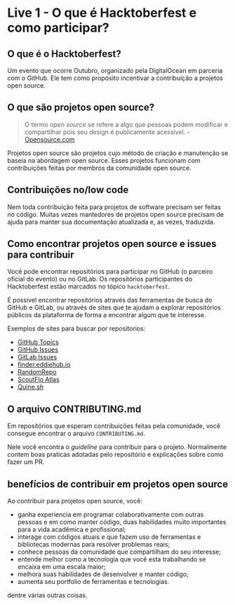 # Live 1 - O que é Hacktoberfest e como participar?

## O que é o Hacktoberfest?

Um evento que ocorre Outubro, organizado pela DigitalOcean em parceria com o GitHub.
Ele tem como propósito incentivar a contribuição a projetos open source.

## O que são projetos open source?

> O termo *open source* se refere a algo que pessoas podem modificar e compartilhar pois seu design é publicamente acessível.
\- [Opensource.com](https://opensource.com/resources/what-open-source)

Projetos open source são projetos cujo método de criação e manutenção se baseia na abordagem open source.
Esses projetos funcionam com contribuições feitas por membros da comunidade open source.

## Contribuições no/low code

Nem toda contribuição feita para projetos de software precisam ser feitas no código.
Muitas vezes mantedores de projetos open source precisam de ajuda para manter sua documentação atualizada e, as vezes, traduzida.

## Como encontrar projetos open source e issues para contribuir

Você pode encontrar repositórios para participar no GitHub (o parceiro oficial do evento) ou no GitLab.
Os repositórios participantes do Hacktoberfest estão marcados no tópico `hacktoberfest`.

É possível encontrar repositórios através das ferramentas de busca do GitHub e GitLab, ou através de sites que te ajudam a explorar repositórios públicos da plataforma de forma a encontrar algum que te interesse.

Exemplos de sites para buscar por repositorios:
- [GitHub Topics](https://github.com/topics/hacktoberfest)
- [GitHub Issues](https://github.com/issues?q=is%3Aopen+is%3Aissue+label%3Ahacktoberfest)
- [GitLab Issues](https://gitlab.com/dashboard/issues?sort=created_date&state=opened&label_name[]=hacktoberfest)
- [finder.eddiehub.io](https://finder.eddiehub.io/)
- [RandomRepo](https://randomrepo.com/)
- [ScoutFlo Atlas](https://atlas.scoutflo.com/hacktoberfest)
- [Quine.sh](https://quine.sh/contribute?topics=hacktoberfest)

## O arquivo CONTRIBUTING.md

Em repositórios que esperam contribuições feitas pela comunidade, você consegue encontrar o arquivo `CONTRIBUTING.md`.

Nele você encontra o *guideline* para contribuir para o projeto.
Normalmente contem boas praticas adotadas pelo repositório e explicações sobre como fazer um PR.

## benefícios de contribuir em projetos open source

Ao contribuir para projetos open source, você:
- ganha experiencia em programar colaborativamente com outras pessoas e em como manter código, duas habilidades muito importantes para a vida acadêmica e profissional;
- interage com códigos atuais e que fazem uso de ferramentas e bibliotecas modernas para resolver problemas reais;
- conhece pessoas da comunidade que compartilham do seu interesse;
- entende melhor como a tecnologia que você esta trabalhando se encaixa em uma escala maior;
- melhora suas habilidades de desenvolver e manter código;
- aumenta seu portfolio de ferramentas e tecnologias.

dentre várias outras coisas.

